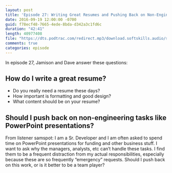 ```yaml
---
layout: post
title: 'Episode 27: Writing Great Resumes and Pushing Back on Non-Engineering Tasks'
date: 2016-09-19 12:00:00 -0700
guid: f78ecf48-7665-4ede-8bda-d342a3c1fd6c
duration: "42:41"
length: 40977408
file: "https://dts.podtrac.com/redirect.mp3/download.softskills.audio/sse-027.mp3"
comments: true
categories: episode
---
```


In episode 27, Jamison and  Dave answer these questions:

## How do I write a great resume?

- Do you really need a resume these days?
- How important is formatting and good design?
- What content should be on your resume?

## Should I push back on non-engineering tasks like PowerPoint presentations?

From listener samspot: I am a Sr. Developer and I am often asked to spend time on PowerPoint
presentations for funding and other business stuff.  I want to ask why the managers, analysts,
etc can’t handle these tasks. I find them to be a frequent distraction from my actual
responsibilities, especially because these are so frequently “emergency” requests. Should I
push back on this work, or is it better to be a team player?
